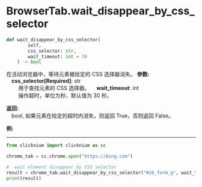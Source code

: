 
# BrowserTab.wait_disappear_by_css_selector
```python
def wait_disappear_by_css_selector(
        self,
        css_selector: str,
        wait_timeout: int = 30
    ) -> bool
```  

在活动浏览器中，等待元素被给定的 CSS 选择器消失。
**参数:**  
    &emsp;**css_selector[Required]**: str     
        &emsp;&emsp;  用于查找元素的 CSS 选择器。
    &emsp;**wait_timeout**: int  
        &emsp;&emsp; 操作超时，单位为秒，默认值为 30 秒。  

**返回:**  
    &emsp;bool, 如果元素在给定的超时内消失，则返回 True，否则返回 False。

**例:**
***
```python
from clicknium import clicknium as cc

chrome_tab = cc.chrome.open("https://bing.com")

#  wait element disappear by CSS selector
result = chrome_tab.wait_disappear_by_css_selector("#sb_form_q", wait_timeout=5)
print(result)

```